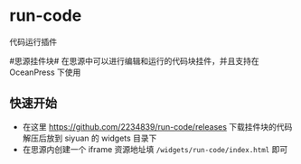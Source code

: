 # run-code

代码运行插件

#思源挂件块# 在思源中可以进行编辑和运行的代码块挂件，并且支持在 OceanPress 下使用

## 快速开始

- 在这里 <https://github.com/2234839/run-code/releases> 下载挂件块的代码解压后放到 siyuan 的 widgets 目录下
- 在思源内创建一个 iframe 资源地址填 `/widgets/run-code/index.html` 即可
